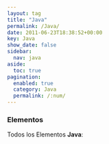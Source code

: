 ```yaml
---
layout: tag
title: "Java"
permalink: /Java/
date: 2011-06-23T18:38:52+00:00
key: Java
show_date: false
sidebar:
  nav: java
aside:
  toc: true
pagination: 
  enabled: true
  category: Java
  permalink: /:num/    
---
```


<h3>Elementos</h3>
Todos los Elementos <strong>Java</strong>: